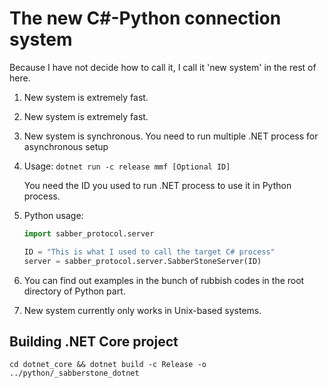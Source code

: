 # The new C#-Python connection system

Because I have not decide how to call it, I call it 'new system' in the rest of here.

1. New system is extremely fast.

2. New system is extremely fast.

3. New system is synchronous. You need to run multiple .NET process for asynchronous setup

4. Usage: `dotnet run -c release mmf [Optional ID]`

   You need the ID you used to run .NET process to use it in Python process.

5. Python usage:

   ```python
   import sabber_protocol.server
   
   ID = "This is what I used to call the target C# process"
   server = sabber_protocol.server.SabberStoneServer(ID)
   ```

6. You can find out examples in the bunch of rubbish codes in the root directory of Python part.

7. New system currently only works in Unix-based systems.

## Building .NET Core project
`cd dotnet_core && dotnet build -c Release -o ../python/_sabberstone_dotnet`
